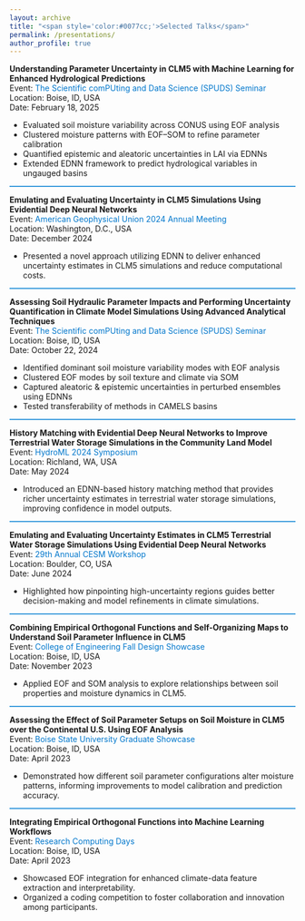 ```yaml
---
layout: archive
title: "<span style='color:#0077cc;'>Selected Talks</span>"
permalink: /presentations/
author_profile: true
---
```


**Understanding Parameter Uncertainty in CLM5 with Machine Learning for Enhanced Hydrological Predictions**   
Event: <a href="https://sites.google.com/boisestate.edu/spuds/home#h.j6w9uj5xhnh"
   style="display:inline-block;
          color:#0077cc;
          text-decoration:none;
          margin-right:1rem;">
  The Scientific comPUting and Data Science (SPUDS) Seminar
</a>    
Location: Boise, ID, USA    
Date: February 18, 2025  

- Evaluated soil moisture variability across CONUS using EOF analysis 
- Clustered moisture patterns with EOF–SOM to refine parameter calibration  
- Quantified epistemic and aleatoric uncertainties in LAI via EDNNs  
- Extended EDNN framework to predict hydrological variables in ungauged basins
  
<hr style="border:0; height:2px; background:#3498db;">

**Emulating and Evaluating Uncertainty in CLM5 Simulations Using Evidential Deep Neural Networks**  
Event: <a href="https://www.agu.org/annual-meeting-2024"
   style="display:inline-block;
          color:#0077cc;
          text-decoration:none;
          margin-right:1rem;">
  American Geophysical Union 2024 Annual Meeting
</a>      
Location: Washington, D.C., USA    
Date: December 2024  

- Presented a novel approach utilizing EDNN to deliver enhanced uncertainty estimates in CLM5 simulations and reduce computational costs.
  
<hr style="border:0; height:2px; background:#3498db;">

**Assessing Soil Hydraulic Parameter Impacts and Performing Uncertainty Quantification in Climate Model Simulations Using Advanced Analytical Techniques**  
Event: <a href="https://sites.google.com/boisestate.edu/spuds/home#h.wst0qqe51wrf"
   style="display:inline-block;
          color:#0077cc;
          text-decoration:none;
          margin-right:1rem;">
  The Scientific comPUting and Data Science (SPUDS) Seminar
</a>     
Location: Boise, ID, USA     
Date: October 22, 2024  

- Identified dominant soil moisture variability modes with EOF analysis  
- Clustered EOF modes by soil texture and climate via SOM  
- Captured aleatoric & epistemic uncertainties in perturbed ensembles using EDNNs  
- Tested transferability of methods in CAMELS basins

<hr style="border:0; height:2px; background:#3498db;">
  
**History Matching with Evidential Deep Neural Networks to Improve Terrestrial Water Storage Simulations in the Community Land Model**  
Event: <a href="https://www.pnnl.gov/events/hydroml-2024-symposium"
   style="display:inline-block;
          color:#0077cc;
          text-decoration:none;
          margin-right:1rem;">
  HydroML 2024 Symposium
</a>       
Location: Richland, WA, USA   
Date: May 2024  

- Introduced an EDNN-based history matching method that provides richer uncertainty estimates in terrestrial water storage simulations, improving confidence in model outputs.

<hr style="border:0; height:2px; background:#3498db;">

**Emulating and Evaluating Uncertainty Estimates in CLM5 Terrestrial Water Storage Simulations Using Evidential Deep Neural Networks**  
Event: <a href="https://www.cesm.ucar.edu/events/351/agenda"
   style="display:inline-block;
          color:#0077cc;
          text-decoration:none;
          margin-right:1rem;">
  29th Annual CESM Workshop
</a>   
Location: Boulder, CO, USA     
Date: June 2024  

- Highlighted how pinpointing high-uncertainty regions guides better decision-making and model refinements in climate simulations.

<hr style="border:0; height:2px; background:#3498db;">

**Combining Empirical Orthogonal Functions and Self-Organizing Maps to Understand Soil Parameter Influence in CLM5**   
Event: <a href="https://www.boisestate.edu/coen/news-events/annual-design-showcase/"
   style="display:inline-block;
          color:#0077cc;
          text-decoration:none;
          margin-right:1rem;"> 
  College of Engineering Fall Design Showcase
</a>    
Location: Boise, ID, USA    
Date: November 2023  

- Applied EOF and SOM analysis to explore relationships between soil properties and moisture dynamics in CLM5.

<hr style="border:0; height:2px; background:#3498db;">

**Assessing the Effect of Soil Parameter Setups on Soil Moisture in CLM5 over the Continental U.S. Using EOF Analysis**  
Event: <a href="https://www.boisestate.edu/graduatecollege/showcase/"
   style="display:inline-block;
          color:#0077cc;
          text-decoration:none;
          margin-right:1rem;"> 
  Boise State University Graduate Showcase
</a>      
Location: Boise, ID, USA     
Date: April 2023  

- Demonstrated how different soil parameter configurations alter moisture patterns, informing improvements to model calibration and prediction accuracy.

<hr style="border:0; height:2px; background:#3498db;">

**Integrating Empirical Orthogonal Functions into Machine Learning Workflows**  
Event: <a href="https://www.boisestate.edu/rcs/research-computing-day/"
   style="display:inline-block;
          color:#0077cc;
          text-decoration:none;
          margin-right:1rem;"> 
  Research Computing Days
</a>     
Location: Boise, ID, USA      
Date: April 2023  

- Showcased EOF integration for enhanced climate-data feature extraction and interpretability.  
- Organized a coding competition to foster collaboration and innovation among participants.

